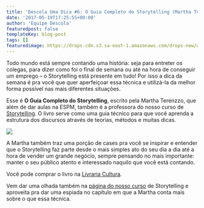 ```yaml
---
title: 'Descola Uma Dica #6: O Guia Completo do Storytelling (Martha Terenzzo)'
date: '2017-05-19T17:25:55+00:00'
author: 'Equipe Descola'
featuredpost: false
templateKey: blog-post
tags: []
featuredimage: https://drops-cdn.s3.sa-east-1.amazonaws.com/drops-new/wp-content/uploads/2017/05/19172527/Descola_umadica-6-150x150.png
---
```

Todo mundo está sempre contando uma história: seja para entreter os colegas, para dizer como foi o final de semana ou até na hora de conseguir um emprego – o Storytelling está presente em tudo! Por isso a dica da semana é pra você que quer aperfeiçoar essa técnica e utilizá-la da melhor forma possível nas mais diferentes situações.

Esse é **O Guia Completo do Storytelling**, escrito pela Martha Terenzzo, que além de dar aulas na ESPM, também é a professora do nosso curso de [Storytelling](https://descola.org/curso/storytelling). O livro serve como uma guia técnico para que você aprenda a estrutura dos discursos através de teorias, métodos e muitas dicas.

![](https://descola.org/drops/wp-content/uploads/2017/05/storytelling.png)

A Martha também traz uma porção de cases pra você se inspirar e entender que o Storytelling faz parte desde o mais simples ato do seu dia a dia até a hora de vender um grande negócio, sempre pensando no mais importante: manter o seu público atento e interessado naquilo que você está contando.

Você pode comprar o livro na [Livraria Cultura](http://www.livrariacultura.com.br/p/livros/administracao/comunicacao-empresarial/o-guia-completo-do-storytelling-46328461).

Vem dar uma olhada também na [página do nosso curso](https://descola.org/curso/storytelling) de Storytelling e aproveita pra dar uma espiada no capítulo em que a Martha conta mais sobre o que essa técnica.